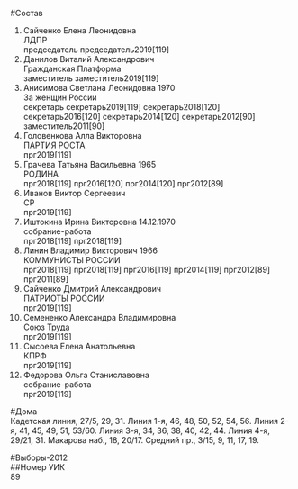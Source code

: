 #Состав  
1. Сайченко Елена Леонидовна  
    ЛДПР  
    председатель председатель2019[119]  
2. Данилов Виталий Александрович  
    Гражданская Платформа  
    заместитель заместитель2019[119]  
3. Анисимова Светлана Леонидовна 1970  
    За женщин России  
    секретарь секретарь2019[119] секретарь2018[120] секретарь2016[120] секретарь2014[120] секретарь2012[90] заместитель2011[90]  
4. Головенкова Алла Викторовна  
    ПАРТИЯ РОСТА  
    прг2019[119]  
5. Грачева Татьяна Васильевна 1965  
    РОДИНА  
    прг2018[119] прг2016[120] прг2014[120] прг2012[89]  
6. Иванов Виктор Сергеевич  
    СР  
    прг2019[119]  
7. Иштокина Ирина Викторовна 14.12.1970  
    собрание-работа  
    прг2018[119] прг2018[119]  
8. Линин Владимир Викторович 1966  
    КОММУНИСТЫ РОССИИ  
    прг2018[119] прг2018[119] прг2016[119] прг2014[119] прг2012[89] прг2011[89]  
9. Сайченко Дмитрий Александрович  
    ПАТРИОТЫ РОССИИ  
    прг2019[119]  
10. Семененко Александра Владимировна  
    Союз Труда  
    прг2019[119]  
11. Сысоева Елена Анатольевна  
    КПРФ  
    прг2019[119]  
12. Федорова Ольга Станиславовна  
    собрание-работа  
    прг2019[119]  

#Дома  
Кадетская линия,     27/5, 29, 31. Линия  1-я,     46, 48, 50, 52, 54, 56. Линия  2-я,     41, 45, 49, 51, 53/60. Линия  3-я,     34, 36, 38, 40, 42, 44. Линия  4-я,     29/21, 31. Макарова наб.,     18, 20/17. Средний пр.,     3/15, 9, 11, 17, 19.  
  
#Выборы-2012  
##Номер УИК  
89  
